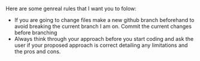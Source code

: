 Here are some genreal rules that I want you to folow:

* If you are going to change files make a new github branch beforehand to avoid breaking the current branch I am on. Commit the current changes before branching
* Always think through your approach before you start coding and ask the user if your proposed approach is correct detailing any limitations and the pros and cons.
